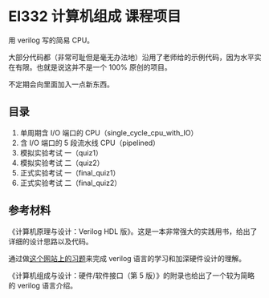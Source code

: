 # EI332 计算机组成 课程项目
用 verilog 写的简易 CPU。

大部分代码都（非常可耻但是毫无办法地）沿用了老师给的示例代码，因为水平实在有限。也就是说这并不是一个 100% 原创的项目。

不定期会向里面加入一点新东西。

## 目录

1. 单周期含 I/O 端口的 CPU（single_cycle_cpu_with_IO）
2. 含 I/O 端口的 5 段流水线 CPU（pipelined）
3. 模拟实验考试 一（quiz1）
4. 模拟实验考试 二（quiz2）
5. 正式实验考试 一（final_quiz1）
6. 正式实验考试 二（final_quiz2）

## 参考材料

《计算机原理与设计：Verilog HDL 版》。这是一本非常强大的实践用书，给出了详细的设计思路以及代码。

通过做[这个网站上的习题](https://hdlbits.01xz.net/wiki/Main_Page)来完成 verilog 语言的学习和加深硬件设计的理解。

《计算机组成与设计：硬件/软件接口（第 5 版）》的附录也给出了一个较为简略的 verilog 语言介绍。